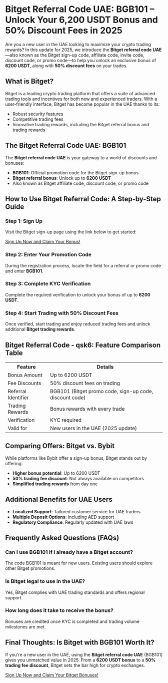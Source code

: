<h1>Bitget Referral Code UAE: BGB101 – Unlock Your 6,200 USDT Bonus and 50% Discount Fees in 2025</h1>

<p>Are you a new user in the UAE looking to maximize your crypto trading rewards? In this update for 2025, we introduce the <strong>Bitget referral code UAE</strong>—also known as the Bitget sign-up code, affiliate code, invite code, discount code, or promo code—to help you unlock an exclusive bonus of <strong>6200 USDT</strong>, along with <strong>50% discount fees</strong> on your trades.</p>

<h2>What is Bitget?</h2>
<p>Bitget is a leading crypto trading platform that offers a suite of advanced trading tools and incentives for both new and experienced traders. With a user-friendly interface, Bitget has become popular in the UAE thanks to its:</p>
<ul>
<li>Robust security features</li>
<li>Competitive trading fees</li>
<li>Innovative trading rewards, including the Bitget referral bonus and trading rewards</li>
</ul>

<h2>The Bitget Referral Code UAE: BGB101</h2>
<p>The <strong>Bitget referral code UAE</strong> is your gateway to a world of discounts and bonuses:</p>
<ul>
<li><strong>BGB101</strong>: Official promotion code for the Bitget sign-up bonus</li>
<li><strong>Bitget referral bonus</strong>: Unlock up to <strong>6200 USDT</strong></li>
<li>Also known as Bitget affiliate code, discount code, or promo code</li>
</ul>

<h2>How to Use Bitget Referral Code: A Step-by-Step Guide</h2>

<h3>Step 1: Sign Up</h3>
<p>Visit the Bitget sign-up page using the link below to get started:</p>
<a class="cta" href="https://partner.bitget.com/bg/new1" target="_blank" rel="noopener noreferrer">Sign Up Now and Claim Your Bonus!</a>

<h3>Step 2: Enter Your Promotion Code</h3>
<p>During the registration process, locate the field for a referral or promo code and enter <strong>BGB101</strong>.</p>

<h3>Step 3: Complete KYC Verification</h3>
<p>Complete the required verification to unlock your bonus of up to <strong>6200 USDT</strong>.</p>

<h3>Step 4: Start Trading with 50% Discount Fees</h3>
<p>Once verified, start trading and enjoy reduced trading fees and unlock additional <strong>Bitget trading rewards</strong>.</p>

<h2>Bitget Referral Code - qsk6: Feature Comparison Table</h2>
<table>
<tr>
<th>Feature</th>
<th>Details</th>
</tr>
<tr>
<td>Bonus Amount</td>
<td>Up to 6200 USDT</td>
</tr>
<tr>
<td>Fee Discounts</td>
<td>50% discount fees on trading</td>
</tr>
<tr>
<td>Referral Identifier</td>
<td>BGB101 (Bitget promo code, sign-up code, discount code)</td>
</tr>
<tr>
<td>Trading Rewards</td>
<td>Bonus rewards with every trade</td>
</tr>
<tr>
<td>Verification</td>
<td>KYC required</td>
</tr>
<tr>
<td>Valid for</td>
<td>New users in the UAE (2025 update)</td>
</tr>
</table>

<h2>Comparing Offers: Bitget vs. Bybit</h2>
<p>While platforms like Bybit offer a sign-up bonus, Bitget stands out by offering:</p>
<ul>
<li><strong>Higher bonus potential</strong>: Up to 6200 USDT</li>
<li><strong>50% trading fee discount</strong>: Not always available on competitors</li>
<li><strong>Simplified trading rewards</strong> from day one</li>
</ul>

<h2>Additional Benefits for UAE Users</h2>
<ul>
<li><strong>Localized Support</strong>: Tailored customer service for UAE traders</li>
<li><strong>Multiple Deposit Options</strong>: Including AED support</li>
<li><strong>Regulatory Compliance</strong>: Regularly updated with UAE laws</li>
</ul>

<h2>Frequently Asked Questions (FAQs)</h2>
<h3>Can I use BGB101 if I already have a Bitget account?</h3>
<p>The code BGB101 is meant for new users. Existing users should explore other Bitget promotions.</p>

<h3>Is Bitget legal to use in the UAE?</h3>
<p>Yes, Bitget complies with UAE trading standards and offers regional support.</p>

<h3>How long does it take to receive the bonus?</h3>
<p>Bonuses are credited once KYC is completed and trading volume milestones are met.</p>

<h2>Final Thoughts: Is Bitget with BGB101 Worth It?</h2>
<p>If you're a new user in the UAE, using the <strong>Bitget referral code UAE</strong> (BGB101) gives you unmatched value in 2025. From a <strong>6200 USDT bonus</strong> to a <strong>50% trading fee discount</strong>, Bitget sets the bar high for crypto exchanges.</p>

<a class="cta" href="https://partner.bitget.com/bg/new1" target="_blank" rel="noopener noreferrer">Sign Up Now and Claim Your Bitget Bonuses!</a>

</body>
</html>
